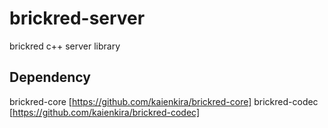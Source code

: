 brickred-server
===============
brickred c++ server library

Dependency
----------
brickred-core  [https://github.com/kaienkira/brickred-core]
brickred-codec [https://github.com/kaienkira/brickred-codec]
